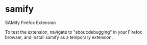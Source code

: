 # samify
SAMify Firefox Extension

To test the extension, navigate to "about:debugging" in your Firefox browser, and install samify as a temporary extension.
